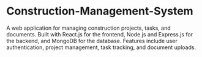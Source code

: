 # Construction-Management-System
A web application for managing construction projects, tasks, and documents. Built with React.js for the frontend, Node.js and Express.js for the backend, and MongoDB for the database. Features include user authentication, project management, task tracking, and document uploads.
